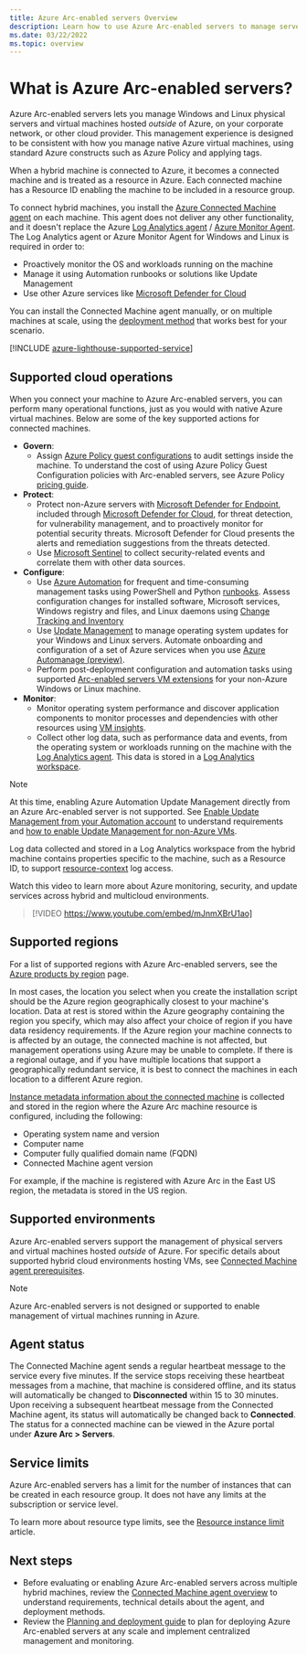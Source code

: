 ```yaml
---
title: Azure Arc-enabled servers Overview
description: Learn how to use Azure Arc-enabled servers to manage servers hosted outside of Azure like an Azure resource.
ms.date: 03/22/2022
ms.topic: overview
---
```


# What is Azure Arc-enabled servers?

Azure Arc-enabled servers lets you manage Windows and Linux physical servers and virtual machines hosted *outside* of Azure, on your corporate network, or other cloud provider. This management experience is designed to be consistent with how you manage native Azure virtual machines, using standard Azure constructs such as Azure Policy and applying tags.

When a hybrid machine is connected to Azure, it becomes a connected machine and is treated as a resource in Azure. Each connected machine has a Resource ID enabling the machine to be included in a resource group.

To connect hybrid machines, you install the [Azure Connected Machine agent](agent-overview.md) on each machine. This agent does not deliver any other functionality, and it doesn't replace the Azure [Log Analytics agent](../../azure-monitor/agents/log-analytics-agent.md) / [Azure Monitor Agent](../../azure-monitor/agents/azure-monitor-agent-overview.md). The Log Analytics agent or Azure Monitor Agent for Windows and Linux is required in order to:

* Proactively monitor the OS and workloads running on the machine
* Manage it using Automation runbooks or solutions like Update Management
* Use other Azure services like [Microsoft Defender for Cloud](../../security-center/security-center-introduction.md)

You can install the Connected Machine agent manually, or on multiple machines at scale, using the [deployment method](deployment-options.md) that works best for your scenario.

[!INCLUDE [azure-lighthouse-supported-service](../../../includes/azure-lighthouse-supported-service.md)]

## Supported cloud operations

When you connect your machine to Azure Arc-enabled servers, you can perform many operational functions, just as you would with native Azure virtual machines. Below are some of the key supported actions for connected machines.

* **Govern**:
  * Assign [Azure Policy guest configurations](../../governance/policy/concepts/guest-configuration.md) to audit settings inside the machine. To understand the cost of using Azure Policy Guest Configuration policies with Arc-enabled servers, see Azure Policy [pricing guide](https://azure.microsoft.com/pricing/details/azure-policy/).
* **Protect**:
  * Protect non-Azure servers with [Microsoft Defender for Endpoint](/microsoft-365/security/defender-endpoint), included through [Microsoft Defender for Cloud](../../security-center/defender-for-servers-introduction.md), for threat detection, for vulnerability management, and to proactively monitor for potential security threats. Microsoft Defender for Cloud presents the alerts and remediation suggestions from the threats detected.
  * Use [Microsoft Sentinel](scenario-onboard-azure-sentinel.md) to collect security-related events and correlate them with other data sources.
* **Configure**:
  * Use [Azure Automation](../../automation/extension-based-hybrid-runbook-worker-install.md?tabs=windows) for frequent and time-consuming management tasks using PowerShell and Python [runbooks](../../automation/automation-runbook-execution.md). Assess configuration changes for installed software, Microsoft services, Windows registry and files, and Linux daemons using [Change Tracking and Inventory](../../automation/change-tracking/overview.md)
  * Use [Update Management](../../automation/update-management/overview.md) to manage operating system updates for your Windows and Linux servers. Automate onboarding and configuration of a set of Azure services when you use [Azure Automanage (preview)](../../automanage/automanage-arc.md).
  * Perform post-deployment configuration and automation tasks using supported [Arc-enabled servers VM extensions](manage-vm-extensions.md) for your non-Azure Windows or Linux machine.
* **Monitor**:
  * Monitor operating system performance and discover application components to monitor processes and dependencies with other resources using [VM insights](../../azure-monitor/vm/vminsights-overview.md).
  * Collect other log data, such as performance data and events, from the operating system or workloads running on the machine with the [Log Analytics agent](../../azure-monitor/agents/agents-overview.md#log-analytics-agent). This data is stored in a [Log Analytics workspace](../../azure-monitor/logs/design-logs-deployment.md).

> [!NOTE]
> At this time, enabling Azure Automation Update Management directly from an Azure Arc-enabled server is not supported. See [Enable Update Management from your Automation account](../../automation/update-management/enable-from-automation-account.md) to understand requirements and [how to enable Update Management for non-Azure VMs](../../automation/update-management/enable-from-automation-account.md#enable-non-azure-vms).

Log data collected and stored in a Log Analytics workspace from the hybrid machine contains properties specific to the machine, such as a Resource ID, to support [resource-context](../../azure-monitor/logs/design-logs-deployment.md#access-mode) log access.

Watch this video to learn more about Azure monitoring, security, and update services across hybrid and multicloud environments.

> [!VIDEO https://www.youtube.com/embed/mJnmXBrU1ao]

## Supported regions

For a list of supported regions with Azure Arc-enabled servers, see the [Azure products by region](https://azure.microsoft.com/global-infrastructure/services/?products=azure-arc) page.

In most cases, the location you select when you create the installation script should be the Azure region geographically closest to your machine's location. Data at rest is stored within the Azure geography containing the region you specify, which may also affect your choice of region if you have data residency requirements. If the Azure region your machine connects to is affected by an outage, the connected machine is not affected, but management operations using Azure may be unable to complete. If there is a regional outage, and if you have multiple locations that support a geographically redundant service, it is best to connect the machines in each location to a different Azure region.

[Instance metadata information about the connected machine](agent-overview.md#instance-metadata) is collected and stored in the region where the Azure Arc machine resource is configured, including the following:

* Operating system name and version
* Computer name
* Computer fully qualified domain name (FQDN)
* Connected Machine agent version

For example, if the machine is registered with Azure Arc in the East US region, the metadata is stored in the US region.

## Supported environments

Azure Arc-enabled servers support the management of physical servers and virtual machines hosted *outside* of Azure. For specific details about supported hybrid cloud environments hosting VMs, see [Connected Machine agent prerequisites](prerequisites.md#supported-environments).

> [!NOTE]
> Azure Arc-enabled servers is not designed or supported to enable management of virtual machines running in Azure.

## Agent status

The Connected Machine agent sends a regular heartbeat message to the service every five minutes. If the service stops receiving these heartbeat messages from a machine, that machine is considered offline, and its status will automatically be changed to **Disconnected** within 15 to 30 minutes. Upon receiving a subsequent heartbeat message from the Connected Machine agent, its status will automatically be changed back to **Connected**. The status for a connected machine can be viewed in the Azure portal under **Azure Arc > Servers**.

## Service limits

Azure Arc-enabled servers has a limit for the number of instances that can be created in each resource group. It does not have any limits at the subscription or service level.

To learn more about resource type limits, see the [Resource instance limit](../../azure-resource-manager/management/resources-without-resource-group-limit.md#microsofthybridcompute) article.

## Next steps

* Before evaluating or enabling Azure Arc-enabled servers across multiple hybrid machines, review the [Connected Machine agent overview](agent-overview.md) to understand requirements, technical details about the agent, and deployment methods.
* Review the [Planning and deployment guide](plan-at-scale-deployment.md) to plan for deploying Azure Arc-enabled servers at any scale and implement centralized management and monitoring.
